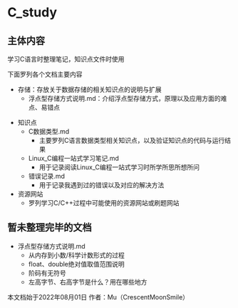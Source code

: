 # C_study

##  主体内容

学习C语言时整理笔记，知识点文件时使用

下面罗列各个文档主要内容

* 存储：存放关于数据存储的相关知识点的说明与扩展
  * 浮点型存储方式说明.md：介绍浮点型存储方式，原理以及应用方面的难点、易错点

- 知识点
  - C数据类型.md
    - 主要罗列C语言数据类型相关知识点，以及验证知识点的代码与运行结果
  - Linux_C编程一站式学习笔记.md
    - 用于记录阅读Linux_C编程一站式学习时所学所思所想所问
  - 错误记录.md
    - 用于记录我遇到过的错误以及对应的解决方法
- 资源网站
  - 罗列学习C/C++过程中可能使用的资源网站或刷题网站



##  暂未整理完毕的文档

* 浮点型存储方式说明.md
  * 从内存到小数/科学计数形式的过程
  * float、double绝对值取值范围说明
  * 阶码有无符号
  * 左高字节、右高字节是什么？用在哪些地方


本文档始于2022年08月01日
作者：Mu（CrescentMoonSmile）
